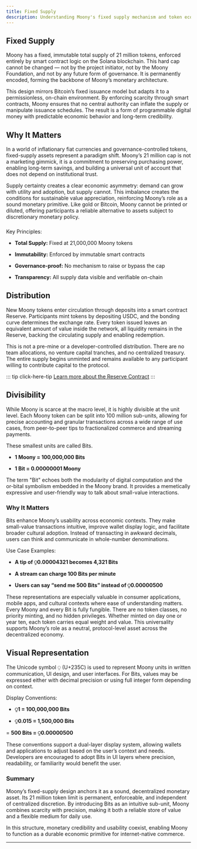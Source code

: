 ```yaml
---
title: Fixed Supply
description: Understanding Moony's fixed supply mechanism and token economics
---
```


## Fixed Supply 

Moony has a fixed, immutable total supply of 21 million tokens, enforced entirely by smart contract logic on the Solana blockchain. This hard cap cannot be changed — not by the project initiator, not by the Moony Foundation, and not by any future form of governance. It is permanently encoded, forming the backbone of Moony’s monetary architecture.

This design mirrors Bitcoin’s fixed issuance model but adapts it to a permissionless, on-chain environment. By enforcing scarcity through smart contracts, Moony ensures that no central authority can inflate the supply or manipulate issuance schedules. The result is a form of programmable digital money with predictable economic behavior and long-term credibility.

## Why It Matters

In a world of inflationary fiat currencies and governance-controlled tokens, fixed-supply assets represent a paradigm shift. Moony’s 21 million cap is not a marketing gimmick, it is a commitment to preserving purchasing power, enabling long-term savings, and building a universal unit of account that does not depend on institutional trust.

Supply certainty creates a clear economic asymmetry: demand can grow with utility and adoption, but supply cannot. This imbalance creates the conditions for sustainable value appreciation, reinforcing Moony’s role as a sound monetary primitive. Like gold or Bitcoin, Moony cannot be printed or diluted, offering participants a reliable alternative to assets subject to discretionary monetary policy.

###

Key Principles:

- **Total Supply:** Fixed at 21,000,000 Moony tokens

- **Immutability:** Enforced by immutable smart contracts

- **Governance-proof:** No mechanism to raise or bypass the cap

- **Transparency:** All supply data visible and verifiable on-chain

## Distribution

New Moony tokens enter circulation through deposits into a smart contract Reserve. Participants mint tokens by depositing USDC, and the bonding curve determines the exchange rate. Every token issued leaves an equivalent amount of value inside the network, all liquidity remains in the Reserve, backing the circulating supply and enabling redemption.

This is not a pre-mine or a developer-controlled distribution. There are no team allocations, no venture capital tranches, and no centralized treasury. The entire supply begins unminted and remains available to any participant willing to contribute capital to the protocol.

::: tip click-here-tip
[Learn more about the Reserve Contract](/tokenomics/reserve-contract)
:::

## Divisibility

While Moony is scarce at the macro level, it is highly divisible at the unit level. Each Moony token can be split into 100 million sub-units, allowing for precise accounting and granular transactions across a wide range of use cases, from peer-to-peer tips to fractionalized commerce and streaming payments.

These smallest units are called Bits.

- **1 Moony = 100,000,000 Bits**

- **1 Bit = 0.00000001 Moony**

The term "Bit" echoes both the modularity of digital computation and the or-bital symbolism embedded in the Moony brand. It provides a memetically expressive and user-friendly way to talk about small-value interactions.

### Why It Matters

Bits enhance Moony’s usability across economic contexts. They make small-value transactions intuitive, improve wallet display logic, and facilitate broader cultural adoption. Instead of transacting in awkward decimals, users can think and communicate in whole-number denominations.

Use Case Examples:

- **A tip of ⍜0.00004321 becomes 4,321 Bits**

- **A stream can charge 100 Bits per minute**

- **Users can say “send me 500 Bits” instead of ⍜0.00000500**

These representations are especially valuable in consumer applications, mobile apps, and cultural contexts where ease of understanding matters. Every Moony and every Bit is fully fungible. There are no token classes, no priority minting, and no hidden privileges. Whether minted on day one or year ten, each token carries equal weight and value. This universality supports Moony’s role as a neutral, protocol-level asset across the decentralized economy.

## Visual Representation

The Unicode symbol ⍜ (U+235C) is used to represent Moony units in written communication, UI design, and user interfaces. For Bits, values may be expressed either with decimal precision or using full integer form depending on context.

Display Conventions:

- **⍜1 = 100,000,000 Bits**

- **⍜0.015 = 1,500,000 Bits**

= **500 Bits = ⍜0.00000500**

These conventions support a dual-layer display system, allowing wallets and applications to adjust based on the user’s context and needs. Developers are encouraged to adopt Bits in UI layers where precision, readability, or familiarity would benefit the user.

### Summary 

Moony’s fixed-supply design anchors it as a sound, decentralized monetary asset. Its 21 million token limit is permanent, enforceable, and independent of centralized discretion. By introducing Bits as an intuitive sub-unit, Moony combines scarcity with precision, making it both a reliable store of value and a flexible medium for daily use.

In this structure, monetary credibility and usability coexist, enabling Moony to function as a durable economic primitive for internet-native commerce.

---